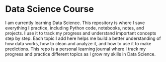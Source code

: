 #  Data Science Course

I am currently learning Data Science. This repository is where I save everything I practice, including Python code, notebooks, notes, and projects. I use it to track my progress and understand important concepts step by step. Each topic I add here helps me build a better understanding of how data works, how to clean and analyze it, and how to use it to make predictions. This repo is a personal learning journal where I track my progress and practice different topics as I grow my skills in Data Science.
